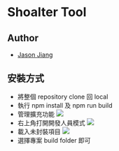 # Shoalter Tool

## Author

- [Jason Jiang](https://github.com/st890670)

## 安裝方式

- 將整個 repository clone 回 local
- 執行 npm install 及 npm run build
- 管理擴充功能
  ![](https://i.imgur.com/UZUi7Zvl.png)
- 右上角打開開發人員模式
  ![](https://i.imgur.com/JphjcVz.png)
- 載入未封裝項目
  ![](https://i.imgur.com/jNZLFKQ.png)
- 選擇專案 build folder 即可
